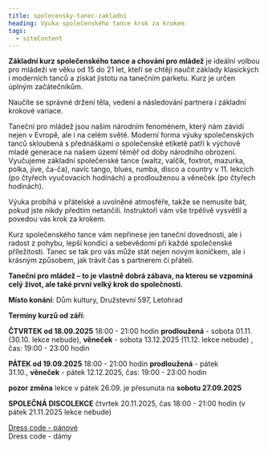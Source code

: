 ```yaml
---
title: spolecensky-tanec-zakladni
heading: Výuka společenského tance krok za krokem
tags:
  - siteContent
---
```

**Základní kurz společenského tance a chování pro mládež** je ideální volbou pro mládeži ve věku od 15 do 21 let, kteří se chtějí naučit základy klasických i moderních tanců a získat jistotu na tanečním parketu. Kurz je určen úplným začátečníkům.

Naučíte se správné držení těla, vedení a následování partnera i základní krokové variace. 

Taneční pro mládež jsou našim národním fenoménem, který nám závidí nejen v Evropě, ale i na celém světě. Moderní forma výuky společenských tanců skloubená s přednáškami o společenské etiketě patří k výchově mladé generace na našem území téměř od doby národního obrození. Vyučujeme základní společenské tance (waltz, valčík, foxtrot, mazurka, polka, jive, ča-ča), navíc tango, blues, rumba, disco a country v 11. lekcích (po čtyřech vyučovacích hodinách) a prodlouženou a věneček (po čtyřech hodinách).

Výuka probíhá v přátelské a uvolněné atmosféře, takže se nemusíte bát, pokud jste nikdy předtím netančili. Instruktoři vám vše trpělivě vysvětlí a povedou vás krok za krokem.

Kurz společenského tance vám nepřinese jen taneční dovednosti, ale i radost z pohybu, lepší kondici a sebevědomí při každé společenské příležitosti. Tanec se tak pro vás může stát nejen novým koníčkem, ale i krásným způsobem, jak trávit čas s partnerem či přáteli.

**Taneční pro mládež – to je vlastně dobrá zábava, na kterou se vzpomíná celý život, ale také první velký krok do společnosti.**

**Místo konání**: Dům kultury, Družstevní 597, Letohrad

**Termíny kurzů od září**:

**ČTVRTEK od 18.09.2025** 18:00 - 21:00 hodin
**prodloužená** - sobota 01.11. (30.10. lekce nebude), **věneček** - sobota 13.12.2025 (11.12. lekce nebude) , čas: 19:00 - 23:00 hodin

**PÁTEK od 19.09.2025** 18:00 - 21:00 hodin
**prodloužená** - pátek 31.10., **věneček** - pátek 12.12.2025, čas: 19:00 - 23:00 hodin

**pozor změna** lekce v pátek 26.09. je přesunuta na **sobotu 27.09.2025**

**SPOLEČNÁ DISCOLEKCE** čtvrtek 20.11.2025, čas 18:00 - 21:00 hodin (v pátek 21.11.2025 lekce nebude)

[Dress code - pánové](https://www.tanecnistudioka.cz/blog/dress-code-panove/)\
Dress code - dámy
